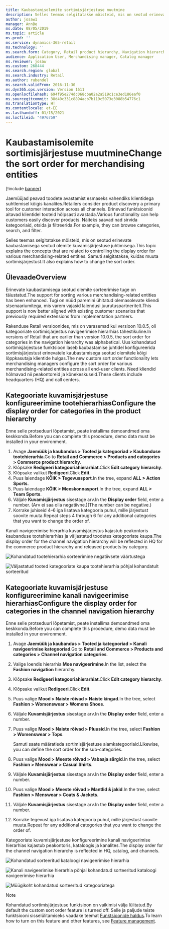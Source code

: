 ```yaml
---
title: Kaubastamisolemite sortimisjärjestuse muutmine
description: Selles teemas selgitatakse mõisteid, mis on seotud erinevate kaubastamisega seotud olemite kuvamisjärjestuse juhtimisega rakenduses Dynamics 365 Commerce.
author: josaw1
manager: AnnBe
ms.date: 08/05/2019
ms.topic: article
ms.prod: ''
ms.service: dynamics-365-retail
ms.technology: ''
ms.search.form: Category, Retail product hierarchy, Navigation hierarchy
audience: Application User, Merchandising manager, Catalog manager
ms.reviewer: josaw
ms.custom: 268444
ms.search.region: global
ms.search.industry: Retail
ms.author: rubendel
ms.search.validFrom: 2016-11-30
ms.dyn365.ops.version: Version 1611
ms.openlocfilehash: 694f95e274dc068cba02a2a519c1ce3ed186eaf0
ms.sourcegitcommit: 38d40c331c8894acb7b119c5073e3088b54776c1
ms.translationtype: HT
ms.contentlocale: et-EE
ms.lasthandoff: 01/15/2021
ms.locfileid: "4976759"
---
```

# <a name="change-the-sort-order-for-merchandising-entities"></a><span data-ttu-id="16c20-103">Kaubastamisolemite sortimisjärjestuse muutmine</span><span class="sxs-lookup"><span data-stu-id="16c20-103">Change the sort order for merchandising entities</span></span>


[!include [banner](includes/banner.md)]

<span data-ttu-id="16c20-104">Jaemüüjad peavad toodete avastamist esmaseks vahendiks klientidega suhtlemisel kõigis kanalites.</span><span class="sxs-lookup"><span data-stu-id="16c20-104">Retailers consider product discovery a primary tool for customer interaction across all channels.</span></span> <span data-ttu-id="16c20-105">Erinevad funktsioonid aitavad klientidel tooteid hõlpsasti avastada.</span><span class="sxs-lookup"><span data-stu-id="16c20-105">Various functionality can help customers easily discover products.</span></span> <span data-ttu-id="16c20-106">Näiteks saavad nad sirvida kategooriaid, otsida ja filtreerida.</span><span class="sxs-lookup"><span data-stu-id="16c20-106">For example, they can browse categories, search, and filter.</span></span>

<span data-ttu-id="16c20-107">Selles teemas selgitatakse mõisteid, mis on seotud erinevate kaubastamisega seotud olemite kuvamisjärjestuse juhtimisega.</span><span class="sxs-lookup"><span data-stu-id="16c20-107">This topic explains the concepts that are related to controlling the display order for various merchandising-related entities.</span></span> <span data-ttu-id="16c20-108">Samuti selgitatakse, kuidas muuta sortimisjärjestust.</span><span class="sxs-lookup"><span data-stu-id="16c20-108">It also explains how to change the sort order.</span></span>

## <a name="overview"></a><span data-ttu-id="16c20-109">Ülevaade</span><span class="sxs-lookup"><span data-stu-id="16c20-109">Overview</span></span>

<span data-ttu-id="16c20-110">Erinevate kaubastamisega seotud olemite sorteerimise tuge on täiustatud.</span><span class="sxs-lookup"><span data-stu-id="16c20-110">The support for sorting various merchandising-related entities has been enhanced.</span></span> <span data-ttu-id="16c20-111">Tugi on nüüd paremini ühitatud olemasolevate kliendi stsenaariumitega, mis varem vajasid laiendusi juurutuspartneritelt.</span><span class="sxs-lookup"><span data-stu-id="16c20-111">This support is now better aligned with existing customer scenarios that previously required extensions from implementation partners.</span></span>

<span data-ttu-id="16c20-112">Rakenduse Retail versioonides, mis on varasemad kui versioon 10.0.5, oli kategooriate sortimisjärjestus navigeerimise hierarhias tähestikuline.</span><span class="sxs-lookup"><span data-stu-id="16c20-112">In versions of Retail that are earlier than version 10.0.5, the sort order for categories in the navigation hierarchy was alphabetical.</span></span> <span data-ttu-id="16c20-113">Uus kohandatud sortimisjärjestuse funktsioon laseb kaubastamise juhtidel konfigureerida sortimisjärjestust erinevatele kaubastamisega seotud olemitele kõigi lõppkasutaja klientide hulgas.</span><span class="sxs-lookup"><span data-stu-id="16c20-113">The new custom sort order functionality lets merchandising managers configure the sort order for various merchandising-related entities across all end-user clients.</span></span> <span data-ttu-id="16c20-114">Need kliendid hõlmavad nii peakontoreid ja kõnekeskuseid.</span><span class="sxs-lookup"><span data-stu-id="16c20-114">These clients include headquarters (HQ) and call centers.</span></span>

## <a name="configure-the-display-order-for-categories-in-the-product-hierarchy"></a><span data-ttu-id="16c20-115">Kategooriate kuvamisjärjestuse konfigureerimine tootehierarhias</span><span class="sxs-lookup"><span data-stu-id="16c20-115">Configure the display order for categories in the product hierarchy</span></span>

<span data-ttu-id="16c20-116">Enne selle protseduuri lõpetamist, peate installima demoandmed oma keskkonda.</span><span class="sxs-lookup"><span data-stu-id="16c20-116">Before you can complete this procedure, demo data must be installed in your environment.</span></span>

1. <span data-ttu-id="16c20-117">Avage **Jaemüük ja kaubandus \> Tooted ja kategooriad \> Kaubanduse tootehierarhia**.</span><span class="sxs-lookup"><span data-stu-id="16c20-117">Go to **Retail and Commerce \> Products and categories \> Commerce product hierarchy**.</span></span>
2. <span data-ttu-id="16c20-118">Klõpsake **Redigeeri kategooriahierarhiat**.</span><span class="sxs-lookup"><span data-stu-id="16c20-118">Click **Edit category hierarchy**.</span></span>
3. <span data-ttu-id="16c20-119">Klõpsake valikut **Redigeeri**.</span><span class="sxs-lookup"><span data-stu-id="16c20-119">Click **Edit**.</span></span>
4. <span data-ttu-id="16c20-120">Puus laiendage **KÕIK \> Tegevussport**.</span><span class="sxs-lookup"><span data-stu-id="16c20-120">In the tree, expand **ALL \> Action Sports**.</span></span>
5. <span data-ttu-id="16c20-121">Puus laiendage **KÕIK \> Meeskonnasport**.</span><span class="sxs-lookup"><span data-stu-id="16c20-121">In the tree, expand **ALL \> Team Sports**.</span></span>
6. <span data-ttu-id="16c20-122">Väljale **Kuvamisjärjestus** sisestage arv.</span><span class="sxs-lookup"><span data-stu-id="16c20-122">In the **Display order** field, enter a number.</span></span> <span data-ttu-id="16c20-123">(Arv ei saa olla negatiivne.)</span><span class="sxs-lookup"><span data-stu-id="16c20-123">(The number can be negative.)</span></span>
7. <span data-ttu-id="16c20-124">Korrake juhiseid 4–6 iga lisatava kategooria puhul, mille järjestust soovite muuta.</span><span class="sxs-lookup"><span data-stu-id="16c20-124">Repeat steps 4 through 6 for any additional categories that you want to change the order of.</span></span>

<span data-ttu-id="16c20-125">Kanali navigeerimise hierarhia kuvamisjärjestus kajastub peakontoris kaubanduse tootehierarhias ja väljastatud toodetes kategooriate kaupa.</span><span class="sxs-lookup"><span data-stu-id="16c20-125">The display order for the channel navigation hierarchy will be reflected in HQ for the commerce product hierarchy and released products by category.</span></span>

![Kohandatud tootehierarhia sorteerimine negatiivsete väärtustega](./media/RetailProductHierarchyCustomSortedWithNegativeValues.png)

![Väljastatud tooted kategooriate kaupa tootehierarhia põhjal kohandatult sorteeritud](./media/ReleasedProductsByCategoryCustomSortedBasedOnRetailProductHierarchy.png)

## <a name="configure-the-display-order-for-categories-in-the-channel-navigation-hierarchy"></a><span data-ttu-id="16c20-128">Kategooriate kuvamisjärjestuse konfigureerimine kanali navigeerimise hierarhias</span><span class="sxs-lookup"><span data-stu-id="16c20-128">Configure the display order for categories in the channel navigation hierarchy</span></span>

<span data-ttu-id="16c20-129">Enne selle protseduuri lõpetamist, peate installima demoandmed oma keskkonda.</span><span class="sxs-lookup"><span data-stu-id="16c20-129">Before you can complete this procedure, demo data must be installed in your environment.</span></span>

1. <span data-ttu-id="16c20-130">Avage **Jaemüük ja kaubandus \> Tooted ja kategooriad \> Kanali navigeerimise kategooriad**.</span><span class="sxs-lookup"><span data-stu-id="16c20-130">Go to **Retail and Commerce \> Products and categories \> Channel navigation categories**.</span></span>
2. <span data-ttu-id="16c20-131">Valige loendis hierarhia **Moe navigeerimine**.</span><span class="sxs-lookup"><span data-stu-id="16c20-131">In the list, select the **Fashion navigation** hierarchy.</span></span>
3. <span data-ttu-id="16c20-132">Klõpsake **Redigeeri kategooriahierarhiat**.</span><span class="sxs-lookup"><span data-stu-id="16c20-132">Click **Edit category hierarchy**.</span></span>
4. <span data-ttu-id="16c20-133">Klõpsake valikut **Redigeeri**.</span><span class="sxs-lookup"><span data-stu-id="16c20-133">Click **Edit**.</span></span>
5. <span data-ttu-id="16c20-134">Puus valige **Mood \> Naiste rõivad \> Naiste kingad**.</span><span class="sxs-lookup"><span data-stu-id="16c20-134">In the tree, select **Fashion \> Womenswear \> Womens Shoes**.</span></span>
6. <span data-ttu-id="16c20-135">Väljale **Kuvamisjärjestus** sisestage arv.</span><span class="sxs-lookup"><span data-stu-id="16c20-135">In the **Display order** field, enter a number.</span></span>
7. <span data-ttu-id="16c20-136">Puus valige **Mood \> Naiste rõivad \> Pluusid**.</span><span class="sxs-lookup"><span data-stu-id="16c20-136">In the tree, select **Fashion \> Womenswear \> Tops**.</span></span>

    <span data-ttu-id="16c20-137">Samuti saate määratleda sortimisjärjestuse alamkategooriaid.</span><span class="sxs-lookup"><span data-stu-id="16c20-137">Likewise, you can define the sort order for the sub-categories.</span></span>

8. <span data-ttu-id="16c20-138">Puus valige **Mood \> Meeste rõivad \> Vabaaja särgid**.</span><span class="sxs-lookup"><span data-stu-id="16c20-138">In the tree, select **Fashion \> Menswear \> Casual Shirts**.</span></span>
9. <span data-ttu-id="16c20-139">Väljale **Kuvamisjärjestus** sisestage arv.</span><span class="sxs-lookup"><span data-stu-id="16c20-139">In the **Display order** field, enter a number.</span></span>
10. <span data-ttu-id="16c20-140">Puus valige **Mood \> Meeste rõivad \> Mantlid & jakid**.</span><span class="sxs-lookup"><span data-stu-id="16c20-140">In the tree, select **Fashion \> Menswear \> Coats & Jackets**.</span></span>
11. <span data-ttu-id="16c20-141">Väljale **Kuvamisjärjestus** sisestage arv.</span><span class="sxs-lookup"><span data-stu-id="16c20-141">In the **Display order** field, enter a number.</span></span>
12. <span data-ttu-id="16c20-142">Korrake tegevust iga lisatava kategooria puhul, mille järjestust soovite muuta.</span><span class="sxs-lookup"><span data-stu-id="16c20-142">Repeat for any additional categories that you want to change the order of.</span></span>

<span data-ttu-id="16c20-143">Kategooriate kuvamisjärjestuse konfigureerimine kanali navigeerimise hierarhias kajastub peakontoris, kataloogis ja kanalites.</span><span class="sxs-lookup"><span data-stu-id="16c20-143">The display order for the channel navigation hierarchy is reflected in HQ, catalog, and channels.</span></span>

![Kohandatud sorteeritud kataloogi navigeerimise hierarhia](./media/ChannelNavCustomSorted.png)

![Kanali navigeerimise hierarhia põhjal kohandatud sorteeritud kataloogi navigeerimise hierarhia](./media/CatalogNavHierarchyCustomSortedBasedOnChannelNav.png)

![Müügikoht kohandatud sorteeritud kategooriatega](./media/POSChannelCategoriesCustomSorted.png)

> [!NOTE]
> <span data-ttu-id="16c20-147">Kohandatud sortimisjärjestuse funktsioon on vaikimisi välja lülitatud.</span><span class="sxs-lookup"><span data-stu-id="16c20-147">By default the custom sort order feature is turned off.</span></span> <span data-ttu-id="16c20-148">Selle ja paljude teiste funktsiooni sisselülitamiseks vaadake teemat [Funktsioonide haldus](https://docs.microsoft.com/dynamics365/unified-operations/fin-and-ops/get-started/feature-management/feature-management-overview).</span><span class="sxs-lookup"><span data-stu-id="16c20-148">To learn how to turn on this feature and other features, see [Feature management](https://docs.microsoft.com/dynamics365/unified-operations/fin-and-ops/get-started/feature-management/feature-management-overview).</span></span>
